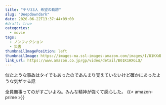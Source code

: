 ```yaml
---
title: "チリ33人 希望の軌跡"
slug: "Deepdowndark"
date: 2020-06-22T13:37:44+09:00
#draft: true
categories:
  - movie
tags:
  - ノンフィクション
  - 災害
thumbnailImagePosition: left
thumbnailImage: https://images-na.ssl-images-amazon.com/images/I/81KXdDimBGL._SX600_.jpg
link_url: https://www.amazon.co.jp/gp/video/detail/B01K1HXGLQ/
---
```

似たような事故はタイでもあったのであんまり覚えていないけど確かにあったような気がする話
<!--more-->
全員無事ってのがすごいよね。みんな精神が強くて感心した。
{{< amazon-prime >}}
